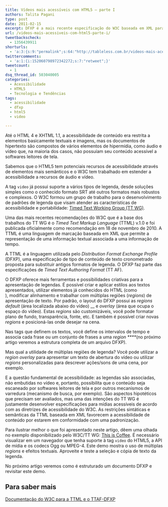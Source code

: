 ```yaml
---
title: Vídeos mais acessíveis com HTML5 – parte I
authors: Talita Pagani
type: post
date: 2011-02-15
excerpt: DFXP é a mais recente especificação do W3C baseada em XML para trabalhar com legendas em vídeos do HTML5.
url: /videos-mais-acessiveis-com-html5-parte-i/
tweetbackscheck:
  - 1356439911
shorturls:
  - 'a:3:{s:9:"permalink";s:64:"http://tableless.com.br/videos-mais-acessiveis-com-html5-parte-i";s:7:"tinyurl";s:26:"http://tinyurl.com/3qjxavk";s:4:"isgd";s:19:"http://is.gd/eqXnZc";}'
twittercomments:
  - 'a:1:{i:152060798972342272;s:7:"retweet";}'
tweetcount:
  - 1
dsq_thread_id: 503040005
categories:
  - Acessibilidade
  - HTML5
  - Tecnologia e Tendências
tags:
  - acessibilidade
  - dfxp
  - html5
  - video

---
```

Até o HTML 4 e XHTML 1.1, a acessibilidade de conteúdo era restrita a elementos basicamente textuais e imagens, mas os documentos de hipertexto são compostos de vários elementos de hipermídia, como áudio e vídeo que, na maioria dos casos, não possuíam seu conteúdo acessível a softwares leitores de tela.

Sabemos que o HTML5 tem potenciais recursos de acessibilidade através de elementos mais semânticos e o W3C tem trabalhado em estender a acessibilidade a recursos de áudio e vídeo.

A tag `video` já possui suporte a vários tipos de legenda, desde soluções simples como o conhecido formato SRT até outros formatos mais robustos e complexos. O W3C formou um grupo de trabalho para o desenvolvimento de padrões de legenda que visam atender as características de acessibilidade e portabilidade: <a title="Timed Text Working Group" href="http://www.w3.org/AudioVideo/TT/" target="_blank">Timed Text Working Group (TT WG)</a>.

Uma das mais recentes recomendações do W3C que é a base dos trabalhos do TT WG é o _Timed Text Markup Language_ (TTML) v.1.0 e foi publicada oficialmente como recomendação em 18 de novembro de 2010. A TTML é uma linguagem de marcação baseada em XML que permite a representação de uma informação textual associada a uma informação de tempo.

A TTML é a linguagem utilizada pelo _Distribution Format Exchange Profile_ (DFXP), uma especificação de tipo de conteúdo de texto cronometrado proposta para substituir antigos formatos de legenda. O DFXP faz parte das especificações de _Timed Text Authoring Format_ (TT AF).

O DFXP oferece mais ferramentas e possibilidades criativas para a apresentação de legendas. É possível criar e aplicar estilos aos textos apresentados, utilizar elementos já conhecidos do HTML (como <br />), modificar alinhamento e trabalhar com múltiplas regiões (_regions_) de apresentação de texto. Por padrão, o layout do DFXP possui as _regions default_ (área localizada abaixo do vídeo) __ e _overlay_ (área que ocupa o espaço do vídeo). Estas _regions_ são customizáveis, você pode formatar plano de fundo, transparência, fonte, etc. E também é possível criar novas _regions_ e posicioná-las onde desejar na cena.

Nas tags que definem os textos, você define os intervalos de tempo e associa cada frase ou um conjunto de frases a uma _region ****_(no próximo artigo veremos a estrutura completa de um arquivo DFXP).

Mas qual a utilidade de múltiplas regiões de legenda? Você pode utilizar a _region_ _overlay_ para apresentar um texto de abertura do vídeo ou utilizar _regions_ personalizadas para descrever ações/sons de uma cena, por exemplo.

E a questão fundamental de acessibilidade: as legendas são associadas, não embutidas no vídeo e, portanto, possibilita que o conteúdo seja escaneado por softwares leitores de tela e por outros mecanismos de varredura (mecanismo de busca, por exemplo). São aspectos hipotéticos que precisam ser avaliados, mas uma das intenções do TT WG é justamente desenvolver especificações para mídias acessíveis de acordo com as diretrizes de acessibilidade do W3C. As restrições sintáticas e semânticas da TTML baseada em XML favorecem a acessibilidade de conteúdo por estarem em conformidade com uma padronização.

Para ilustrar melhor o que foi apresentado neste artigo, dêem uma olhada no exemplo disponibilizado pelo W3C/TT WG: <a title="Demo - This is Coffee" href="http://www.w3.org/2009/02/ThisIsCoffee.html" target="_blank">This is Coffee</a>. É necessário visualizar em um navegador que tenha suporte à tag `video` do HTML5, a API de mídia e os codecs Ogg ou MPEG-4. Este demo mostra o uso de múltiplas _regions_ e efeitos textuais. Aproveite e teste a seleção e cópia de texto da legenda.

No próximo artigo veremos como é estruturado um documento DFXP e revisitar este demo.

## Para saber mais

<a title="Timed Text Authoring Format - Distributed Format Exchange Profile" href="http://www.w3.org/TR/ttaf1-dfxp/" target="_blank">Documentação do W3C para a TTML e o TTAF-DFXP</a>